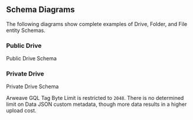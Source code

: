 ## Schema Diagrams

The following diagrams show complete examples of Drive, Folder, and File entity Schemas.

### Public Drive
<img class='amazingdiagram' :src='$withBase("/images/public-drive-schema.png")' style="width: 75%">
<div class='caption'>Public Drive Schema</div>

### Private Drive
<img class='amazingdiagram' :src='$withBase("/images/private-drive-schema.png")' style="width: 75%">
<div class='caption'>Private Drive Schema</div>

Arweave GQL Tag Byte Limit is restricted to `2048`. There is no determined limit on Data JSON custom metadata, though more data results in a higher upload cost.
